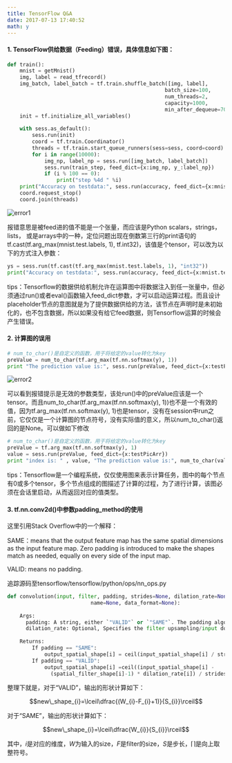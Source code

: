```yaml
---
title: TensorFlow Q&A
date: 2017-07-13 17:40:52
math: y
---
```


#### 1. TensorFlow供给数据（Feeding）错误，具体信息如下图：

```python
def train():
    mnist = getMnist()
    img, label = read_tfrecord()
    img_batch, label_batch = tf.train.shuffle_batch([img, label],
                                                   batch_size=100,
                                                   num_threads=2,
                                                   capacity=1000,
                                                   min_after_dequeue=700)
    init = tf.initialize_all_variables()
    
    with sess.as_default():
        sess.run(init)
        coord = tf.train.Coordinator()
        threads = tf.train.start_queue_runners(sess=sess, coord=coord)
        for i in range(10000):
            img_np, label_np = sess.run([img_batch, label_batch])
            sess.run(train_step, feed_dict={x:img_np, y_:label_np})
            if (i % 100 == 0):
                print("step %4d " %i)
    print("Accuracy on testdata:", sess.run(accuracy, feed_dict={x:mnist.test.images, y_:tf.cast(tf.arg_max(mnist.test.labels, 1), tf.int32)}))
    coord.request_stop()
    coord.join(threads)
```

![error1](http://i1.buimg.com/595056/c30e0a6fa1f568ef.png)

报错意思是被feed进的值不能是一个张量，而应该是Python scalars，strings， lists， 或是arrays中的一种，定位问题出现在倒数第三行的print语句的tf.cast(tf.arg_max(mnist.test.labels, 1), tf.int32)，该值是个tensor，可以改为以下的方式注入参数：

```python
ys = sess.run(tf.cast(tf.arg_max(mnist.test.labels, 1), "int32"))       
print("Accuracy on testdata:", sess.run(accuracy, feed_dict={x:mnist.test.images, y_:ys}))
```
tips：Tensorflow的数据供给机制允许在运算图中将数据注入到任一张量中，但必须通过run()或者eval()函数输入feed_dict参数，才可以启动运算过程。而且设计placeholder节点的意图就是为了提供数据供给的方法，该节点在声明时是未初始化的，也不包含数据，所以如果没有给它feed数据，则Tensorflow运算的时候会产生错误。

#### 2. 计算图的误用

```python
# num_to_char()是自定义的函数，用于将给定的value转化为key
preValue = num_to_char(tf.arg_max(tf.nn.softmax(y), 1))
print "The prediction value is:", sess.run(preValue, feed_dict={x:testPicArr})
```
![error2](http://i1.buimg.com/595056/1240aaaefea64000.png)

可以看到报错提示是无效的参数类型，该处run()中的preValue应该是一个tensor。而且num_to_char(tf.arg_max(tf.nn.softmax(y), 1))也不是一个有效的值，因为tf.arg_max(tf.nn.softmax(y), 1)也是tensor，没有在session中run之前，它仅仅是一个计算图的节点符号，没有实际值的意义，所以num_to_char()返回的是None。可以做如下修改

```python
# num_to_char()是自定义的函数，用于将给定的value转化为key
preValue = tf.arg_max(tf.nn.softmax(y), 1)
value = sess.run(preValue, feed_dict={x:testPicArr})
print "index is: " , value, "The prediction value is:", num_to_char(value)
```
tips：Tensorflow是一个编程系统，仅仅使用图来表示计算任务，图中的每个节点有0或多个tensor，多个节点组成的图描述了计算的过程，为了进行计算，该图必须在会话里启动，从而返回对应的值类型。

#### 3. tf.nn.conv2d()中参数padding_method的使用

这里引用Stack Overflow中的一个解释：

SAME：means that the output feature map has the same spatial dimensions as the input feature map. Zero padding is introduced to make the shapes match as needed, equally on every side of the input map.

VALID: means no padding.

追踪源码至tensorflow/tensorflow/python/ops/nn_ops.py
```python
def convolution(input, filter, padding, strides=None, dilation_rate=None, 
                           name=None, data_format=None):
                           
    Args:
      padding: A string, either `"VALID"` or `"SAME"`. The padding algorithm.
      dilation_rate: Optional, Specifies the filter upsampling/input downsampling rate.
     
    Returns:
        If padding == "SAME":
            output_spatial_shape[i] = ceil(input_spatial_shape[i] / strides[i])
        If padding == "VALID":
            output_spatial_shape[i] =ceil((input_spatial_shape[i] -
              (spatial_filter_shape[i]-1) * dilation_rate[i]) / strides[i]).
```
整理下就是，对于“VALID”，输出的形状计算如下：

$$new\_shape_{i}=\lceil\dfrac{(W_{i}-F_{i}+1)}{S_{i}}\rceil$$

对于“SAME”，输出的形状计算如下：

$$new\_shape_{i}=\lceil\dfrac{W_{i}}{S_{i}}\rceil$$

其中，$i$是对应的维度，$W$为输入的size，$F$是filter的size，$S$是步长，$\lceil\rceil$是向上取整符号。